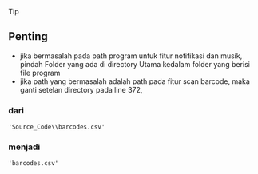 >[!TIP]
>## Penting
- jika bermasalah pada path program untuk fitur notifikasi dan musik, pindah Folder <Sound> yang ada di directory Utama kedalam folder yang berisi file program
- jika path yang bermasalah adalah path pada fitur scan barcode, maka ganti setelan directory pada line 372, 
### dari
	'Source_Code\\barcodes.csv'
### menjadi
	'barcodes.csv'
